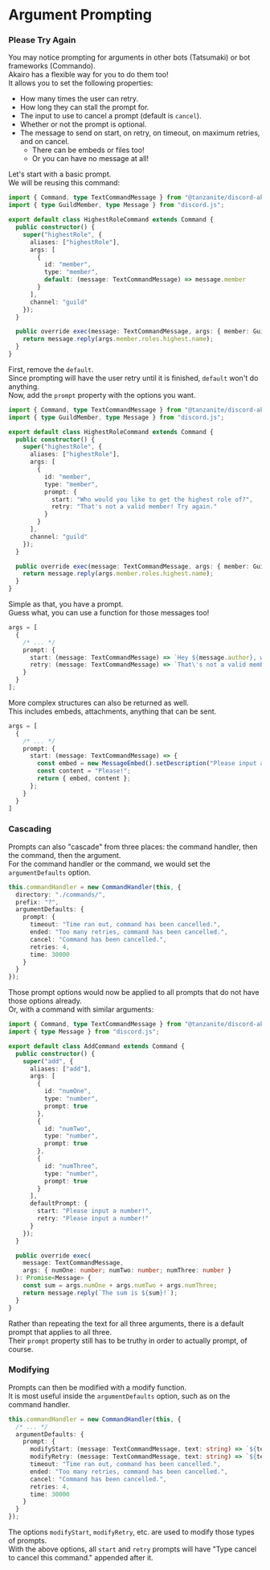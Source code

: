 <!-- markdownlint-disable MD001 -->

# Argument Prompting

### Please Try Again

You may notice prompting for arguments in other bots (Tatsumaki) or bot frameworks (Commando).  
Akairo has a flexible way for you to do them too!  
It allows you to set the following properties:

- How many times the user can retry.
- How long they can stall the prompt for.
- The input to use to cancel a prompt (default is `cancel`).
- Whether or not the prompt is optional.
- The message to send on start, on retry, on timeout, on maximum retries, and on cancel.
  - There can be embeds or files too!
  - Or you can have no message at all!

Let's start with a basic prompt.  
We will be reusing this command:

```ts
import { Command, type TextCommandMessage } from "@tanzanite/discord-akairo";
import { type GuildMember, type Message } from "discord.js";

export default class HighestRoleCommand extends Command {
  public constructor() {
    super("highestRole", {
      aliases: ["highestRole"],
      args: [
        {
          id: "member",
          type: "member",
          default: (message: TextCommandMessage) => message.member
        }
      ],
      channel: "guild"
    });
  }

  public override exec(message: TextCommandMessage, args: { member: GuildMember }): Promise<Message> {
    return message.reply(args.member.roles.highest.name);
  }
}
```

First, remove the `default`.  
Since prompting will have the user retry until it is finished, `default` won't do anything.  
Now, add the `prompt` property with the options you want.

```ts
import { Command, type TextCommandMessage } from "@tanzanite/discord-akairo";
import { type GuildMember, type Message } from "discord.js";

export default class HighestRoleCommand extends Command {
  public constructor() {
    super("highestRole", {
      aliases: ["highestRole"],
      args: [
        {
          id: "member",
          type: "member",
          prompt: {
            start: "Who would you like to get the highest role of?",
            retry: "That's not a valid member! Try again."
          }
        }
      ],
      channel: "guild"
    });
  }

  public override exec(message: TextCommandMessage, args: { member: GuildMember }): Promise<Message> {
    return message.reply(args.member.roles.highest.name);
  }
}
```

Simple as that, you have a prompt.  
Guess what, you can use a function for those messages too!

```ts
args = [
  {
    /* ... */
    prompt: {
      start: (message: TextCommandMessage) => `Hey ${message.author}, who would you like to get the highest role of?`,
      retry: (message: TextCommandMessage) => `That\'s not a valid member! Try again, ${message.author}.`
    }
  }
];
```

More complex structures can also be returned as well.  
This includes embeds, attachments, anything that can be sent.

```ts
args = [
  {
    /* ... */
    prompt: {
      start: (message: TextCommandMessage) => {
        const embed = new MessageEmbed().setDescription("Please input a member!");
        const content = "Please!";
        return { embed, content };
      };
    }
  }
]
```

### Cascading

Prompts can also "cascade" from three places: the command handler, then the command, then the argument.  
For the command handler or the command, we would set the `argumentDefaults` option.

```ts
this.commandHandler = new CommandHandler(this, {
  directory: "./commands/",
  prefix: "?",
  argumentDefaults: {
    prompt: {
      timeout: "Time ran out, command has been cancelled.",
      ended: "Too many retries, command has been cancelled.",
      cancel: "Command has been cancelled.",
      retries: 4,
      time: 30000
    }
  }
});
```

Those prompt options would now be applied to all prompts that do not have those options already.  
Or, with a command with similar arguments:

```ts
import { Command, type TextCommandMessage } from "@tanzanite/discord-akairo";
import { type Message } from "discord.js";

export default class AddCommand extends Command {
  public constructor() {
    super("add", {
      aliases: ["add"],
      args: [
        {
          id: "numOne",
          type: "number",
          prompt: true
        },
        {
          id: "numTwo",
          type: "number",
          prompt: true
        },
        {
          id: "numThree",
          type: "number",
          prompt: true
        }
      ],
      defaultPrompt: {
        start: "Please input a number!",
        retry: "Please input a number!"
      }
    });
  }

  public override exec(
    message: TextCommandMessage,
    args: { numOne: number; numTwo: number; numThree: number }
  ): Promise<Message> {
    const sum = args.numOne + args.numTwo + args.numThree;
    return message.reply(`The sum is ${sum}!`);
  }
}
```

Rather than repeating the text for all three arguments, there is a default prompt that applies to all three.  
Their `prompt` property still has to be truthy in order to actually prompt, of course.

### Modifying

Prompts can then be modified with a modify function.  
It is most useful inside the `argumentDefaults` option, such as on the command handler.

```ts
this.commandHandler = new CommandHandler(this, {
  /* ... */
  argumentDefaults: {
    prompt: {
      modifyStart: (message: TextCommandMessage, text: string) => `${text}\nType cancel to cancel this command.`,
      modifyRetry: (message: TextCommandMessage, text: string) => `${text}\nType cancel to cancel this command.`,
      timeout: "Time ran out, command has been cancelled.",
      ended: "Too many retries, command has been cancelled.",
      cancel: "Command has been cancelled.",
      retries: 4,
      time: 30000
    }
  }
});
```

The options `modifyStart`, `modifyRetry`, etc. are used to modify those types of prompts.  
With the above options, all `start` and `retry` prompts will have "Type cancel to cancel this command." appended after it.
